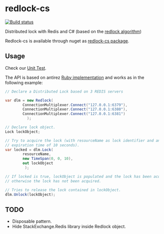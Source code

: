 redlock-cs
==========

[![Build status](https://ci.appveyor.com/api/projects/status/wj9g1rmvf0jjaxow?svg=true)](https://ci.appveyor.com/project/collinsauve/redlock-cs)

Distributed lock with Redis and C# (based on the [redlock algorithm](http://redis.io/topics/distlock))

Redlock-cs is available through nuget as [redlock-cs package](http://www.nuget.org/packages/redlock-cs/).

## Usage

Check our [Unit Test](https://github.com/collinsauve/redlock-cs/blob/master/tests/MultiServerLockTests.cs).

The API is based on antirez [Ruby implementation](https://github.com/antirez/redlock-rb) and works as in the following example:

```csharp
// Declare a Distributed Lock based on 3 REDIS servers

var dlm = new Redlock(
		ConnectionMultiplexer.Connect("127.0.0.1:6379"), 
		ConnectionMultiplexer.Connect("127.0.0.1:6380"), 
		ConnectionMultiplexer.Connect("127.0.0.1:6381")
	      );

// Declare lock object.
Lock lockObject;

// Try to acquire the lock (with resourceName as lock identifier and an 
// expiration time of 10 seconds).
var locked = dlm.Lock(
		resourceName,
		new TimeSpan(0, 0, 10), 
		out lockObject
	     );

// If locked is true, lockObject is populated and the lock has been acquired, 
// otherwise the lock has not been acquired.

// Tries to release the lock contained in lockObject.
dlm.Unlock(lockObject);
```

## TODO

* Disposable pattern. 
* Hide StackExchange.Redis library inside Redlock object.
